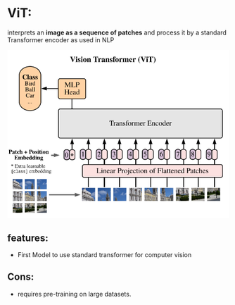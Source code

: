 # ViT:

interprets an **image as a sequence of patches** and process it by a standard Transformer encoder as used in NLP

![architecture](/VisionTransformers/AN%20IMAGE%20IS%20WORTH%2016X16%20WORDS/vit_architecture.png)

## features:
* First Model to use standard transformer for computer vision

## Cons:
* requires pre-training on large datasets.
